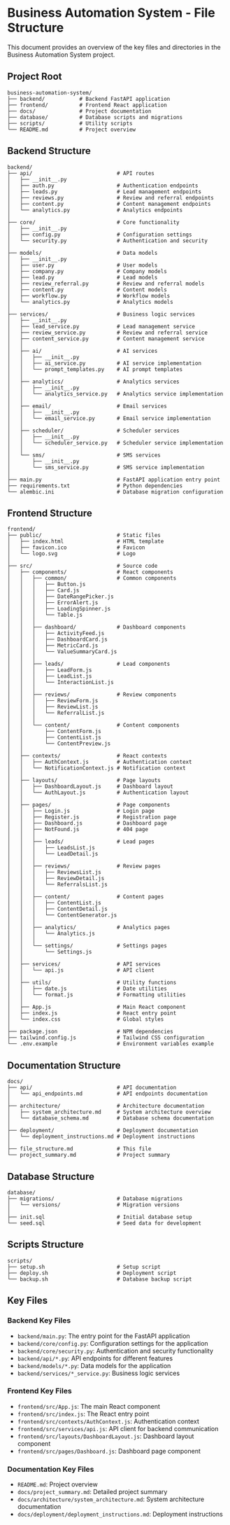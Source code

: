 # Business Automation System - File Structure

This document provides an overview of the key files and directories in the Business Automation System project.

## Project Root

```
business-automation-system/
├── backend/           # Backend FastAPI application
├── frontend/          # Frontend React application
├── docs/              # Project documentation
├── database/          # Database scripts and migrations
├── scripts/           # Utility scripts
└── README.md          # Project overview
```

## Backend Structure

```
backend/
├── api/                           # API routes
│   ├── __init__.py
│   ├── auth.py                    # Authentication endpoints
│   ├── leads.py                   # Lead management endpoints
│   ├── reviews.py                 # Review and referral endpoints
│   ├── content.py                 # Content management endpoints
│   └── analytics.py               # Analytics endpoints
│
├── core/                          # Core functionality
│   ├── __init__.py
│   ├── config.py                  # Configuration settings
│   └── security.py                # Authentication and security
│
├── models/                        # Data models
│   ├── __init__.py
│   ├── user.py                    # User models
│   ├── company.py                 # Company models
│   ├── lead.py                    # Lead models
│   ├── review_referral.py         # Review and referral models
│   ├── content.py                 # Content models
│   ├── workflow.py                # Workflow models
│   └── analytics.py               # Analytics models
│
├── services/                      # Business logic services
│   ├── __init__.py
│   ├── lead_service.py            # Lead management service
│   ├── review_service.py          # Review and referral service
│   ├── content_service.py         # Content management service
│   │
│   ├── ai/                        # AI services
│   │   ├── __init__.py
│   │   ├── ai_service.py          # AI service implementation
│   │   └── prompt_templates.py    # AI prompt templates
│   │
│   ├── analytics/                 # Analytics services
│   │   ├── __init__.py
│   │   └── analytics_service.py   # Analytics service implementation
│   │
│   ├── email/                     # Email services
│   │   ├── __init__.py
│   │   └── email_service.py       # Email service implementation
│   │
│   ├── scheduler/                 # Scheduler services
│   │   ├── __init__.py
│   │   └── scheduler_service.py   # Scheduler service implementation
│   │
│   └── sms/                       # SMS services
│       ├── __init__.py
│       └── sms_service.py         # SMS service implementation
│
├── main.py                        # FastAPI application entry point
├── requirements.txt               # Python dependencies
└── alembic.ini                    # Database migration configuration
```

## Frontend Structure

```
frontend/
├── public/                        # Static files
│   ├── index.html                 # HTML template
│   ├── favicon.ico                # Favicon
│   └── logo.svg                   # Logo
│
├── src/                           # Source code
│   ├── components/                # React components
│   │   ├── common/                # Common components
│   │   │   ├── Button.js
│   │   │   ├── Card.js
│   │   │   ├── DateRangePicker.js
│   │   │   ├── ErrorAlert.js
│   │   │   ├── LoadingSpinner.js
│   │   │   └── Table.js
│   │   │
│   │   ├── dashboard/             # Dashboard components
│   │   │   ├── ActivityFeed.js
│   │   │   ├── DashboardCard.js
│   │   │   ├── MetricCard.js
│   │   │   └── ValueSummaryCard.js
│   │   │
│   │   ├── leads/                 # Lead components
│   │   │   ├── LeadForm.js
│   │   │   ├── LeadList.js
│   │   │   └── InteractionList.js
│   │   │
│   │   ├── reviews/               # Review components
│   │   │   ├── ReviewForm.js
│   │   │   ├── ReviewList.js
│   │   │   └── ReferralList.js
│   │   │
│   │   └── content/               # Content components
│   │       ├── ContentForm.js
│   │       ├── ContentList.js
│   │       └── ContentPreview.js
│   │
│   ├── contexts/                  # React contexts
│   │   ├── AuthContext.js         # Authentication context
│   │   └── NotificationContext.js # Notification context
│   │
│   ├── layouts/                   # Page layouts
│   │   ├── DashboardLayout.js     # Dashboard layout
│   │   └── AuthLayout.js          # Authentication layout
│   │
│   ├── pages/                     # Page components
│   │   ├── Login.js               # Login page
│   │   ├── Register.js            # Registration page
│   │   ├── Dashboard.js           # Dashboard page
│   │   ├── NotFound.js            # 404 page
│   │   │
│   │   ├── leads/                 # Lead pages
│   │   │   ├── LeadsList.js
│   │   │   └── LeadDetail.js
│   │   │
│   │   ├── reviews/               # Review pages
│   │   │   ├── ReviewsList.js
│   │   │   ├── ReviewDetail.js
│   │   │   └── ReferralsList.js
│   │   │
│   │   ├── content/               # Content pages
│   │   │   ├── ContentList.js
│   │   │   ├── ContentDetail.js
│   │   │   └── ContentGenerator.js
│   │   │
│   │   ├── analytics/             # Analytics pages
│   │   │   └── Analytics.js
│   │   │
│   │   └── settings/              # Settings pages
│   │       └── Settings.js
│   │
│   ├── services/                  # API services
│   │   └── api.js                 # API client
│   │
│   ├── utils/                     # Utility functions
│   │   ├── date.js                # Date utilities
│   │   └── format.js              # Formatting utilities
│   │
│   ├── App.js                     # Main React component
│   ├── index.js                   # React entry point
│   └── index.css                  # Global styles
│
├── package.json                   # NPM dependencies
├── tailwind.config.js             # Tailwind CSS configuration
└── .env.example                   # Environment variables example
```

## Documentation Structure

```
docs/
├── api/                           # API documentation
│   └── api_endpoints.md           # API endpoints documentation
│
├── architecture/                  # Architecture documentation
│   ├── system_architecture.md     # System architecture overview
│   └── database_schema.md         # Database schema documentation
│
├── deployment/                    # Deployment documentation
│   └── deployment_instructions.md # Deployment instructions
│
├── file_structure.md              # This file
└── project_summary.md             # Project summary
```

## Database Structure

```
database/
├── migrations/                    # Database migrations
│   └── versions/                  # Migration versions
│
├── init.sql                       # Initial database setup
└── seed.sql                       # Seed data for development
```

## Scripts Structure

```
scripts/
├── setup.sh                       # Setup script
├── deploy.sh                      # Deployment script
└── backup.sh                      # Database backup script
```

## Key Files

### Backend Key Files

- `backend/main.py`: The entry point for the FastAPI application
- `backend/core/config.py`: Configuration settings for the application
- `backend/core/security.py`: Authentication and security functionality
- `backend/api/*.py`: API endpoints for different features
- `backend/models/*.py`: Data models for the application
- `backend/services/*_service.py`: Business logic services

### Frontend Key Files

- `frontend/src/App.js`: The main React component
- `frontend/src/index.js`: The React entry point
- `frontend/src/contexts/AuthContext.js`: Authentication context
- `frontend/src/services/api.js`: API client for backend communication
- `frontend/src/layouts/DashboardLayout.js`: Dashboard layout component
- `frontend/src/pages/Dashboard.js`: Dashboard page component

### Documentation Key Files

- `README.md`: Project overview
- `docs/project_summary.md`: Detailed project summary
- `docs/architecture/system_architecture.md`: System architecture documentation
- `docs/deployment/deployment_instructions.md`: Deployment instructions

